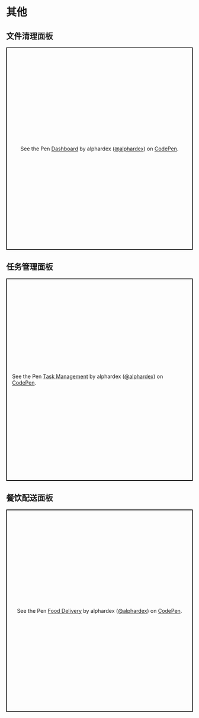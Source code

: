 # 其他

## 文件清理面板

<p class="codepen" data-height="545" data-theme-id="dark" data-default-tab="html,result" data-user="alphardex" data-slug-hash="yLNwKqx" style="height: 545px; box-sizing: border-box; display: flex; align-items: center; justify-content: center; border: 2px solid; margin: 1em 0; padding: 1em;" data-pen-title="Dashboard">
  <span>See the Pen <a href="https://codepen.io/alphardex/pen/yLNwKqx">
  Dashboard</a> by alphardex (<a href="https://codepen.io/alphardex">@alphardex</a>)
  on <a href="https://codepen.io">CodePen</a>.</span>
</p>
<script async src="https://static.codepen.io/assets/embed/ei.js"></script>

## 任务管理面板

<p class="codepen" data-height="545" data-theme-id="dark" data-default-tab="html,result" data-user="alphardex" data-slug-hash="xxGoKEO" style="height: 545px; box-sizing: border-box; display: flex; align-items: center; justify-content: center; border: 2px solid; margin: 1em 0; padding: 1em;" data-pen-title="Task Management">
  <span>See the Pen <a href="https://codepen.io/alphardex/pen/xxGoKEO">
  Task Management</a> by alphardex (<a href="https://codepen.io/alphardex">@alphardex</a>)
  on <a href="https://codepen.io">CodePen</a>.</span>
</p>
<script async src="https://static.codepen.io/assets/embed/ei.js"></script>

## 餐饮配送面板

<p class="codepen" data-height="545" data-theme-id="dark" data-default-tab="html,result" data-user="alphardex" data-slug-hash="NWqZmpj" style="height: 545px; box-sizing: border-box; display: flex; align-items: center; justify-content: center; border: 2px solid; margin: 1em 0; padding: 1em;" data-pen-title="Food Delivery">
  <span>See the Pen <a href="https://codepen.io/alphardex/pen/NWqZmpj">
  Food Delivery</a> by alphardex (<a href="https://codepen.io/alphardex">@alphardex</a>)
  on <a href="https://codepen.io">CodePen</a>.</span>
</p>
<script async src="https://static.codepen.io/assets/embed/ei.js"></script>
